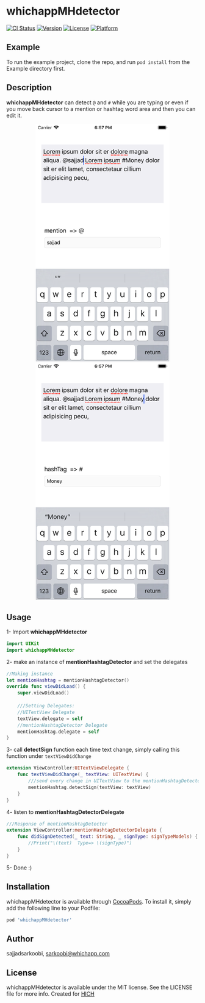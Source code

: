 # whichappMHdetector

[![CI Status](https://img.shields.io/travis/whichapp/whichappMHdetector.svg?style=flat)](https://travis-ci.org/whichapp/whichappMHdetector)
[![Version](https://img.shields.io/cocoapods/v/whichappMHdetector.svg?style=flat)](https://cocoapods.org/pods/whichappMHdetector)
[![License](https://img.shields.io/cocoapods/l/whichappMHdetector.svg?style=flat)](https://cocoapods.org/pods/whichappMHdetector)
[![Platform](https://img.shields.io/cocoapods/p/whichappMHdetector.svg?style=flat)](https://cocoapods.org/pods/whichappMHdetector)

## Example

To run the example project, clone the repo, and run `pod install` from the Example directory first.

## Description
**whichappMHdetector** can detect `@` and `#` while you are typing or even if you move back cursor to a mention or hashtag word area and then you can edit it.

<p align="center">
<img src="https://github.com/whichapp/mentionHashtagDetector/blob/master/Example/whichappMHdetector/Images.xcassets/Mention.imageset/Menton.png" width="350" title="whichappMHdetector Mention">

<img src="https://github.com/whichapp/mentionHashtagDetector/blob/master/Example/whichappMHdetector/Images.xcassets/hashtag.imageset/hashtag.png" width="350" alt="whichappMHdetector Hashtag">
</p>


## Usage

1- Import **whichappMHdetector**
```swift
import UIKit
import whichappMHdetector
```

2- make an instance of **mentionHashtagDetector** and set the delegates
```swift
//Making instance
let mentionHashtag = mentionHashtagDetector()
override func viewDidLoad() {
    super.viewDidLoad()

    ///Setting Delegates:
    //UITextView Delegate
    textView.delegate = self
    //mentionHashtagDetector Delegate
    mentionHashtag.delegate = self
}
```

3- call **detectSign** function each time text change, simply calling this function under  `textViewDidChange`
```swift
extension ViewController:UITextViewDelegate {
    func textViewDidChange(_ textView: UITextView) {
        ///send every change in UITextView to the mentionHashtagDetector
        mentionHashtag.detectSign(textView: textView)
    }
}
```

4- listen to **mentionHashtagDetectorDelegate**
```swift
///Response of mentionHashtagDetector
extension ViewController:mentionHashtagDetectorDelegate {
    func didSignDetected(_ text: String, _ signType: signTypeModels) {
        //Print("\(text)  Type=> \(signType)")
    }
}
```

5- Done :)


## Installation

whichappMHdetector is available through [CocoaPods](https://cocoapods.org). To install
it, simply add the following line to your Podfile:

```ruby
pod 'whichappMHdetector'
```

## Author

sajjadsarkoobi, sarkoobi@whichapp.com

## License

whichappMHdetector is available under the MIT license. See the LICENSE file for more info. 
Created for [HICH](https://www.hichapp.com)

